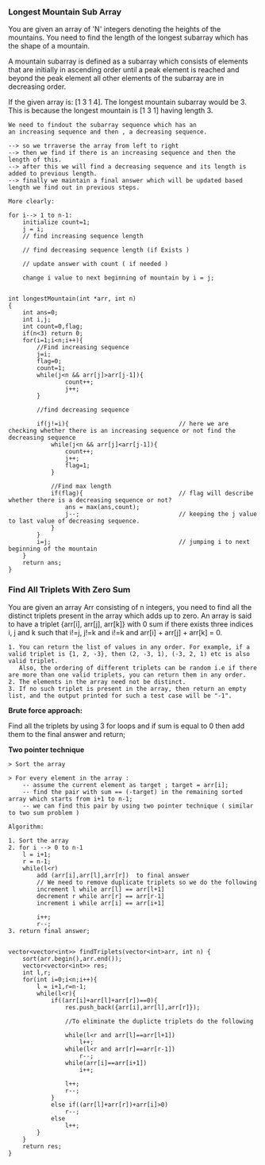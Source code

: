 ### Longest Mountain Sub Array

You are given an array of 'N' integers denoting the heights of the mountains. You need to find the length of the longest subarray which has the shape of a mountain.

A mountain subarray is defined as a subarray which consists of elements that are initially in ascending order until a peak element is reached and beyond the peak element all other elements of the subarray are in decreasing order.

If the given array is: [1 3 1 4]. The longest mountain subarray would be 3. This is because the longest mountain is  [1 3 1] having length 3.

```
We need to findout the subarray sequence which has an 
an increasing sequence and then , a decreasing sequence.

--> so we trraverse the array from left to right
--> then we find if there is an increasing sequence and then the length of this.
--> after this we will find a decreasing sequence and its length is added to previous length.
--> finally we maintain a final answer which will be updated based length we find out in previous steps.

More clearly:

for i--> 1 to n-1:
    initialize count=1;
    j = i;
    // find increasing sequence length
    
    // find decreasing sequence length (if Exists )
    
    // update answer with count ( if needed )
    
    change i value to next beginning of mountain by i = j;
    
```

```
int longestMountain(int *arr, int n)
{
    int ans=0;
    int i,j;
    int count=0,flag;
    if(n<3) return 0;
    for(i=1;i<n;i++){
        //Find increasing sequence
        j=i;
        flag=0;
        count=1;
        while(j<n && arr[j]>arr[j-1]){
                count++;
                j++;
        }
            
        //find decreasing sequence
        
        if(j!=i){                               // here we are checking whether there is an increasing sequence or not find the decreasing sequence
            while(j<n && arr[j]<arr[j-1]){
                count++;
                j++;    
                flag=1;
            }

            //Find max length
            if(flag){                           // flag will describe whether there is a decreasing sequence or not?
                ans = max(ans,count); 
                j--;                            // keeping the j value to last value of decreasing sequence.
            }
        }
        i=j;                                    // jumping i to next beginning of the mountain
    }
    return ans;
}

```


### Find All Triplets With Zero Sum

You are given an array Arr consisting of n integers, you need to find all the distinct triplets present in the array which adds up to zero.
An array is said to have a triplet {arr[i], arr[j], arr[k]} with 0 sum if there exists three indices i, j and k such that i!=j, j!=k and i!=k and arr[i] + arr[j] + arr[k] = 0.

```
1. You can return the list of values in any order. For example, if a valid triplet is {1, 2, -3}, then (2, -3, 1), (-3, 2, 1) etc is also valid triplet. 
   Also, the ordering of different triplets can be random i.e if there are more than one valid triplets, you can return them in any order.
2. The elements in the array need not be distinct.
3. If no such triplet is present in the array, then return an empty list, and the output printed for such a test case will be "-1".

```
**Brute force approach:**

 Find all the triplets by using 3 for loops and if sum is equal to 0 then add them to the final answer and return;
  
  
**Two pointer technique**
```
> Sort the array

> For every element in the array :
    -- assume the current element as target ; target = arr[i];
    -- find the pair with sum == (-target) in the remaining sorted array which starts from i+1 to n-1;
    -- we can find this pair by using two pointer technique ( similar to two sum problem )
```
```
Algorithm:

1. Sort the array
2. for i --> 0 to n-1 
    l = i+1;
    r = n-1;
    while(l<r)
        add (arr[i],arr[l],arr[r])  to final answer
        // We need to remove duplicate triplets so we do the following
        increment l while arr[l] == arr[l+1]
        decrement r while arr[r] == arr[r-1]
        increment i while arr[i] == arr[i+1]
        
        i++;
        r--;
3. return final answer; 
        
```


```
vector<vector<int>> findTriplets(vector<int>arr, int n) {
    sort(arr.begin(),arr.end());
    vector<vector<int>> res;
    int l,r;
    for(int i=0;i<n;i++){
        l = i+1,r=n-1;
        while(l<r){
            if((arr[i]+arr[l]+arr[r])==0){
                res.push_back({arr[i],arr[l],arr[r]});
                
                //To eliminate the duplicte triplets do the following 
                
                while(l<r and arr[l]==arr[l+1])
                    l++;
                while(l<r and arr[r]==arr[r-1])
                    r--;
                while(arr[i]==arr[i+1])
                    i++;
                
                l++;
                r--;
            }
            else if((arr[l]+arr[r])+arr[i]>0)
                r--;
            else
                l++;
        }
    }
    return res;
}

```


